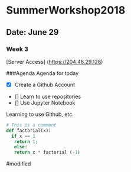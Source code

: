 # SummerWorkshop2018
## Date: June 29
### Week 3

[Server Access] (https://204.48.29.128)

###Agenda Agenda for today
- [x] Create a Github Account
- [] Learn to use repositories
- [] Use Jupyter Notebook

Learning to use Github, etc.


```python
# This is a comment
def factorial(x):
  if x == 1
   return 1;
   else:
   return x * factorial (-1)
   ```
#modified